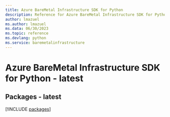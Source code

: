 ```yaml
---
title: Azure BareMetal Infrastructure SDK for Python
description: Reference for Azure BareMetal Infrastructure SDK for Python
author: lmazuel
ms.author: lmazuel
ms.data: 06/30/2023
ms.topic: reference
ms.devlang: python
ms.service: baremetalinfrastructure
---
```

# Azure BareMetal Infrastructure SDK for Python - latest
## Packages - latest
[!INCLUDE [packages](baremetal-infrastructure-index.md)]